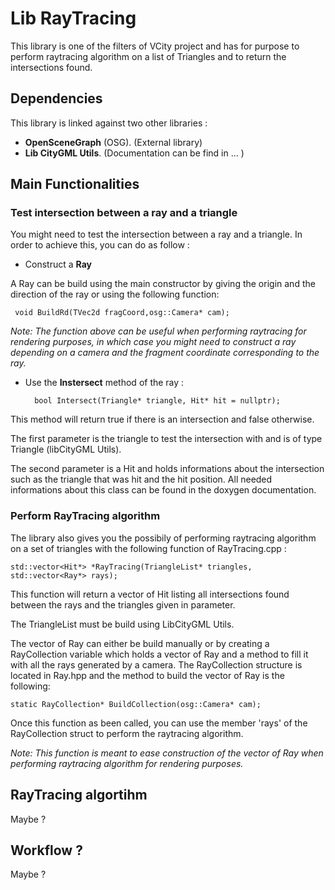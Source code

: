 # Lib RayTracing

This library is one of the filters of VCity project and has for purpose to perform raytracing algorithm on a list of Triangles and to return the intersections found.

## Dependencies

This library is linked against two other libraries :

- **OpenSceneGraph** (OSG). (External library)
- **Lib CityGML Utils**. (Documentation can be find in ... )

## Main Functionalities


### Test intersection between a ray and a triangle

You might need to test the intersection between a ray and a triangle. In order to achieve this, you can do as follow :

- Construct a **Ray**

A Ray can be build using the main constructor by giving the origin and the direction of the ray or using the following function:

	 void BuildRd(TVec2d fragCoord,osg::Camera* cam);

*Note: The function above can be useful when performing raytracing for rendering purposes, in which case you might need to construct a ray depending on a camera and the fragment coordinate corresponding to the ray.*

- Use the **Instersect** method of the ray :

		bool Intersect(Triangle* triangle, Hit* hit = nullptr);

This method will return true if there is an intersection and false otherwise.

The first parameter is the triangle to test the intersection with and is of type Triangle (libCityGML Utils).

The second parameter is a Hit and holds informations about the intersection such as the triangle that was hit and the hit position. All needed informations about this class can be found in the doxygen documentation.

### Perform RayTracing algorithm

The library also gives you the possibily of performing raytracing algorithm on a set of triangles with the following function of RayTracing.cpp :

	std::vector<Hit*> *RayTracing(TriangleList* triangles, std::vector<Ray*> rays);

This function will return a vector of Hit listing all intersections found between the rays and the triangles given in parameter.

The TriangleList must be build using LibCityGML Utils.

The vector of Ray can either be build manually or by creating a RayCollection variable which holds a vector of Ray and a method to fill it with all the rays generated by a camera.
The RayCollection structure is located in Ray.hpp and the method to build the vector of Ray is the following:

	static RayCollection* BuildCollection(osg::Camera* cam);

Once this function as been called, you can use the member 'rays' of the RayCollection struct to perform the raytracing algorithm.

*Note: This function is meant to ease construction of the vector of Ray when performing raytracing algorithm for rendering purposes.*


## RayTracing algortihm

Maybe ?


## Workflow ?

Maybe ?
